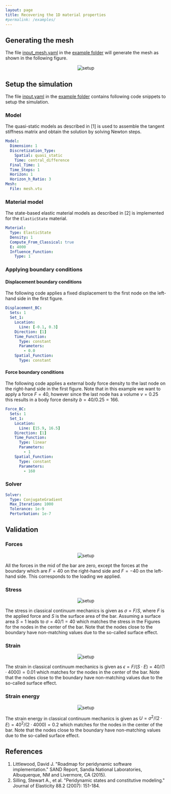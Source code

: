 ```yaml
---
layout: page
title: Recovering the 1D material properties
#permalink: /examples/
---
```

<script type="text/x-mathjax-config">
    MathJax.Hub.Config({
      tex2jax: {
        skipTags: ['script', 'noscript', 'style', 'textarea', 'pre'],
        inlineMath: [['$','$']]
      }
    });
  </script>
  <script src="https://cdn.mathjax.org/mathjax/latest/MathJax.js?config=TeX-AMS-MML_HTMLorMML" type="text/javascript"></script>



## Generating the mesh

The file [input_mesh.yaml](https://github.com/nonlocalmodels/NLMech/tree/master/examples/qsModel/1D/input_mesh.yaml) in the [example folder](https://github.com/nonlocalmodels/NLMech/tree/master/examples/qsModel/1D) will generate the mesh as shown in the following figure.

<p id="mesh" align="center">
	<img src="{{ site.url }}/assets/img/qs_1D_mesh.png" alt="setup"  />
</p>

## Setup the simulation

The file [input.yaml](https://github.com/nonlocalmodels/NLMech/tree/master/examples/qsModel/1D/input.yaml) in the [example folder](https://github.com/nonlocalmodels/NLMech/tree/master/examples/qsModel/1D) contains following code snippets to setup the simulation.

### Model

The quasi-static models as described in [1] is used to assemble the tangent stiffness matrix and obtain the solution by solving Newton steps. 

```yaml 
Model:
  Dimension: 1
  Discretization_Type:
    Spatial: quasi_static
    Time: central_difference
  Final_Time: 1
  Time_Steps: 1
  Horizon: 1
  Horizon_h_Ratio: 3
Mesh:
  File: mesh.vtu
```

### Material model

The state-based elastic material models as described in [2] is implemented for the `ElasticState` material.

```yaml
Material:
  Type: ElasticState
  Density: 1
  Compute_From_Classical: true
  E: 4000
  Influence_Function:
    Type: 1
```

### Applying boundary conditions

#### Displacement boundary conditions

The following code applies a fixed displacement to the first node on the left-hand side in the first figure. 


```yaml
Displacement_BC:
  Sets: 1
  Set_1:
    Location:
      Line: [-0.1, 0.3]
    Direction: [1]
    Time_Function:
      Type: constant
      Parameters:
        - 0.0
    Spatial_Function:
      Type: constant
```

#### Force boundary conditions

The following code applies a external body force density to the last node on the right-hand side in the first figure.
Note that in this example we want to apply a force $F=40$, however since the last node has a volume $v=0.25$ this results
in a body force density $b=40/0.25=166$.

```yaml
Force_BC:
  Sets: 1
  Set_1:
    Location:
      Line: [15.9, 16.5]
    Direction: [1]
    Time_Function:
      Type: linear
      Parameters:
        - 1
    Spatial_Function:
      Type: constant
      Parameters:
        - 160
```

### Solver

```yaml
Solver:
  Type: ConjugateGradient
  Max_Iteration: 1000
  Tolerance: 1e-9
  Perturbation: 1e-7
```

## Validation

### Forces

<p id="mesh" align="center">
    <img src="{{ site.url }}/assets/img/qs_1D_force.png" alt="setup"  />
</p>

All the forces in the mid of the bar are zero, except the forces at the boundary which are $F=40$ on the right-hand side and $F=-40$ on the left-hand side. This corresponds to the loading we applied.

### Stress

<p id="mesh" align="center">
    <img src="{{ site.url }}/assets/img/qs_1D_force.png" alt="setup"  />
</p>

The stress in classical continuum mechanics is given as $\sigma=F/S$, where $F$ is the applied force and $S$ is the surface area of the bar. Assuming a surface area $S=1$ leads to $\sigma=40/1=40$ which matches the stress in the Figures for the nodes in the center of the bar. Note that the nodes close to the boundary have non-matching values due to the so-called surface effect. 


### Strain

<p id="mesh" align="center">
    <img src="{{ site.url }}/assets/img/qs_1D_strain.png" alt="setup"  />
</p>

The strain in classical continuum mechanics is given as $\epsilon=F/(S\cdot E)=40/(1\cdot 4000)=0.01$ which matches for the nodes in the center of the bar. Note that the nodes close to the boundary have non-matching values due to the so-called surface effect.

### Strain energy

<p id="mesh" align="center">
    <img src="{{ site.url }}/assets/img/qs_1D_strain_energy.png" alt="setup"  />
</p>

The strain energy in classical continuum mechanics is given as $U=\sigma^2/(2\cdot E)=40^2/(2\cdot 4000)=0.2$ which matches for the nodes in the center of the bar. Note that the nodes close to the boundary have non-matching values due to the so-called surface effect.


## References

1. Littlewood, David J. "Roadmap for peridynamic software implementation." SAND Report, Sandia National Laboratories, Albuquerque, NM and Livermore, CA (2015).
2. Silling, Stewart A., et al. "Peridynamic states and constitutive modeling." Journal of Elasticity 88.2 (2007): 151-184.
